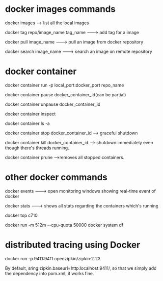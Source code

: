 
# docker images commands 

docker images --> list all the local images

docker tag repo/image_name tag_name ---> add tag for a image 

docker pull image_name ---> pull an image from docker repository

docker search image_name ---> search an image on remote repository



# docker container

docker container run -p local_port:docker_port repo_name


docker container pause docker_container_id(can be partial)

docker container unpause docker_container_id

docker container inspect 

docker container ls -a 

docker container stop docker_container_id --> graceful shutdown 

docker container kill docker_container_id --> shutdown immediately even though there's threads running.

docker container prune -->removes all stopped containers.



# other docker commands 

docker events ---> open monitoring windows showing real-time event of docker

docker stats ---> shows all stats regarding the containers which's running

docker top c710

docker run -m 512m --cpu-quota 50000
docker system df

# distributed tracing using Docker 

docker run -p 9411:9411 openzipkin/zipkin:2.23

By default, sring.zipkin.baseurl=http:localhost:9411/, so that we simply add the dependency into pom.xml, it works fine.

